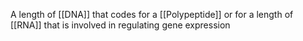A length of [[DNA]] that codes for a [[Polypeptide]] or for a length of [[RNA]] that is involved in regulating gene expression
